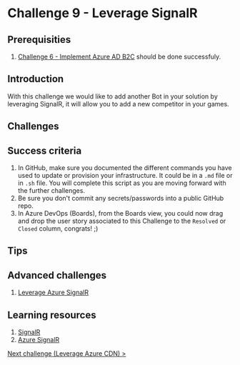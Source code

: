 # Challenge 9 - Leverage SignalR

## Prerequisities

1. [Challenge 6 - Implement Azure AD B2C](./ImplementAADB2C.md) should be done successfuly.

## Introduction

With this challenge we would like to add another Bot in your solution by leveraging SignalR, it will allow you to add a new competitor in your games.

## Challenges

## Success criteria

1. In GitHub, make sure you documented the different commands you have used to update or provision your infrastructure. It could be in a `.md` file or in `.sh` file. You will complete this script as you are moving forward with the further challenges.
  1. Be sure you don't commit any secrets/passwords into a public GitHub repo.
2. In Azure DevOps (Boards), from the Boards view, you could now drag and drop the user story associated to this Challenge to the `Resolved` or `Closed` column, congrats! ;)

## Tips



## Advanced challenges

1. [Leverage Azure SignalR](https://docs.microsoft.com/en-us/azure/azure-signalr/signalr-quickstart-dotnet-core)

## Learning resources

1. [SignalR](https://www.asp.net/signalr)
1. [Azure SignalR](https://azure.microsoft.com/en-us/services/signalr-service/)

[Next challenge (Leverage Azure CDN) >](./LeverageCDN.md)